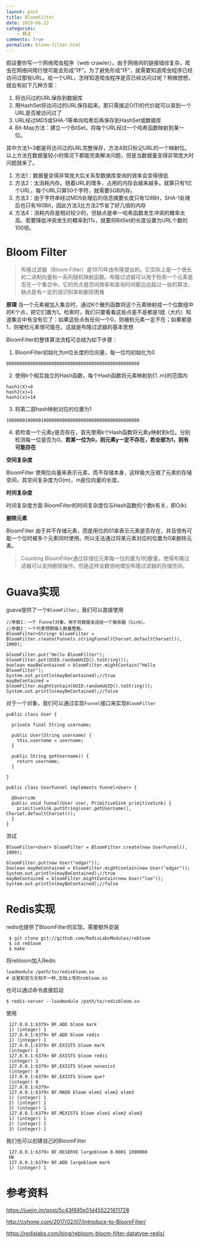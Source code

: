 ```yaml
---
layout: post
title: BloomFilter
date: 2019-06-22
categories:
    - 算法
comments: true
permalink: bloom-filter.html
---
```


假设要你写一个网络爬虫程序（web crawler）。由于网络间的链接错综复杂，爬虫在网络间爬行很可能会形成“环”。为了避免形成“环”，就需要知道爬虫程序已经访问过那些URL。给一个URL，怎样知道爬虫程序是否已经访问过呢？稍微想想，就会有如下几种方案：

1. 将访问过的URL保存到数据库
2. 用HashSet将访问过的URL保存起来。那只需接近O(1)的代价就可以查到一个URL是否被访问过了
3. URL经过MD5或SHA-1等单向哈希后再保存到HashSet或数据库
4. Bit-Map方法：建立一个BitSet，将每个URL经过一个哈希函数映射到某一位。

其中方法1~3都是将访问过的URL完整保存，方法4则只标记URL的一个映射位。以上方法在数据量较小的情况下都能完美解决问题，但是当数据量变得非常庞大时问题就来了。

1. 方法1：数据量变得非常庞大后关系型数据库查询的效率会变得很低
2. 方法2：太消耗内存。随着URL的增多，占用的内存会越来越多。就算只有1亿个URL，每个URL只算50个字符，就需要5GB内存。
3. 方法3：由于字符串经过MD5处理后的信息摘要长度只有128Bit，SHA-1处理后也只有160Bit，因此方法3比方法2节省了好几倍的内存
4. 方法4：消耗内存是相对较少的，但缺点是单一哈希函数发生冲突的概率太高。若要降低冲突发生的概率到1%，就要将BitSet的长度设置为URL个数的100倍。

# Bloom Filter
> 布隆过滤器（Bloom Filter）是1970年由布隆提出的。它实际上是一个很长的二进制向量和一系列随机映射函数。布隆过滤器可以用于检索一个元素是否在一个集合中。它的优点是空间效率和查询时间都远远超过一般的算法，缺点是有一定的误识别率和删除困难

**原理**
当一个元素被加入集合时，通过K个散列函数将这个元素映射成一个位数组中的K个点，把它们置为1。检索时，我们只要看看这些点是不是都是1就（大约）知道集合中有没有它了：如果这些点有任何一个0，则被检元素一定不在；如果都是1，则被检元素很可能在。这就是布隆过滤器的基本思想

BloomFilter的整体算法流程可总结为如下步骤：

1. BloomFilter初始化为m位长度的位向量，每一位均初始化为0
```
00000000000000000000000000000000000000000000000000
```
2. 使用k个相互独立的Hash函数，每个Hash函数将元素映射到{1..m}的范围内
```
hash1(X)=8
hash2(x)=1
hash2(x)=14
```
3. 将第二部hash映射对应的位置为1
```
10000001000001000000000000000000000000000000000000
```
4. 若检查一个元素y是否存在，首先使用k个Hash函数将元素y映射到k位。分别检测每一位是否为0。**若某一位为0，则元素y一定不存在，若全部为1，则有可能存在**

**空间复杂度**

BloomFilter 使用位向量来表示元素，而不存储本身，这样极大压缩了元素的存储空间。其空间复杂度为O(m)，m是位向量的长度。

**时间复杂度**

时间复杂度方面 BloomFilter的时间复杂度仅与Hash函数的个数k有关，即O(k)

**删除元素**

BloomFilter 由于并不存储元素，而是用位的01来表示元素是否存在，并且很有可能一个位时被多个元素同时使用。所以无法通过将某元素对应的位置为0来删除元素。

> Counting BloomFilter通过存储位元素每一位的置为1的数量，使得布隆过滤器可以支持删除操作。但是这样会数倍地增加布隆过滤器的存储空间。

# Guava实现
guava提供了一个`BloomFilter`，我们可以直接使用

```
//参数1：一个 Funnel对象，用于将数据发送给一个接收器（Sink）。
//参数2：一个代表预期插入数量整数。
BloomFilter<String> bloomFilter = BloomFilter.create(Funnels.stringFunnel(Charset.defaultCharset()), 1000);

bloomFilter.put("Hello BloomFilter");
bloomFilter.put(UUID.randomUUID().toString());
boolean mayBeContained = bloomFilter.mightContain("Hello BloomFilter");
System.out.println(mayBeContained);//true
mayBeContained = bloomFilter.mightContain(UUID.randomUUID().toString());
System.out.println(mayBeContained);//false
```

对于一个对象，我们可以通过实现`Funnel`接口来实现`BloomFilter`

```
public class User {

  private final String username;

  public User(String username) {
    this.username = username;
  }

  public String getUsername() {
    return username;
  }

}
```

```
public class UserFunnel implements Funnel<User> {

  @Override
  public void funnel(User user, PrimitiveSink primitiveSink) {
    primitiveSink.putString(user.getUsername(), Charset.defaultCharset());
  }
}
```

测试

```
BloomFilter<User> bloomFilter = BloomFilter.create(new UserFunnel(), 1000);

bloomFilter.put(new User("edgar"));
boolean mayBeContained = bloomFilter.mightContain(new User("edgar"));
System.out.println(mayBeContained);//true
mayBeContained = bloomFilter.mightContain(new User("leo"));
System.out.println(mayBeContained);//false
```

# Redis实现
redis也提供了BloomFilter的实现，需要额外安装
```
 $ git clone git://github.com/RedisLabsModules/rebloom
 $ cd rebloom
 $ make
```

将rebloom加入Redis
```
loadmodule /path/to/redisbloom.so
# 这里和官方文档不一样,文档上写的rebloom.so
```
也可以通过命令直接启动
```
$ redis-server --loadmodule /path/to/redisbloom.so
```
使用
```
 127.0.0.1:6379> BF.ADD bloom mark
 1) (integer) 1
 127.0.0.1:6379> BF.ADD bloom redis
 1) (integer) 1
 127.0.0.1:6379> BF.EXISTS bloom mark
 (integer) 1
 127.0.0.1:6379> BF.EXISTS bloom redis
 (integer) 1
 127.0.0.1:6379> BF.EXISTS bloom nonexist
 (integer) 0
 127.0.0.1:6379> BF.EXISTS bloom que?
 (integer) 0
 127.0.0.1:6379>
 127.0.0.1:6379> BF.MADD bloom elem1 elem2 elem3
 1) (integer) 1
 2) (integer) 1
 3) (integer) 1
 127.0.0.1:6379> BF.MEXISTS bloom elem1 elem2 elem3
 1) (integer) 1
 2) (integer) 1
 3) (integer) 1
```

我们也可以创建自己的BloomFilter

```
 127.0.0.1:6379> BF.RESERVE largebloom 0.0001 1000000
 OK
 127.0.0.1:6379> BF.ADD largebloom mark
 1) (integer) 1
```

# 参考资料

https://juejin.im/post/5c43f695e51d455221611728

http://cyhone.com/2017/02/07/Introduce-to-BloomFilter/

https://redislabs.com/blog/rebloom-bloom-filter-datatype-redis/
